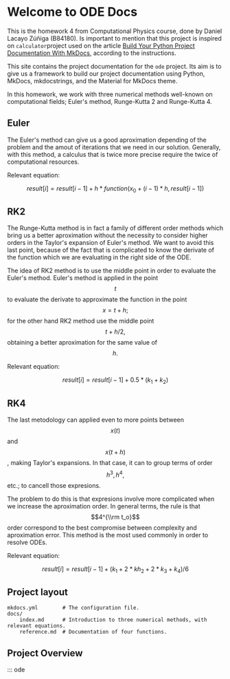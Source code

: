 # Welcome to ODE Docs

This is the homework 4 from Computational Physics course, done by Daniel Lacayo Zúñiga (B84180). Is important to mention that this project is inspired on `calculator`project used on the article [Build Your Python Project Documentation With MkDocs](https://realpython.com/python-project-documentation-with-mkdocs/), according to the instructions.

This site contains the project documentation for the `ode` project.
Its aim is to give us a framework to build our project documentation using Python, MkDocs, mkdocstrings, and the Material for MkDocs theme.

In this homework, we work with three numerical methods well-known on computational fields; Euler's method, Runge-Kutta 2 and Runge-Kutta 4.

## Euler

The Euler's method can give us a good aproximation depending of the problem and the amout of iterations that we need in our solution. Generally, with this method, a calculus that is twice more precise require the twice of computational resources.

Relevant equation:

$$
result[i] = result[i - 1] + h * function(x_0 + (i - 1) * h, result[i - 1])
$$

## RK2

The Runge-Kutta method is in fact a family of different order methods which bring us a better aproximation without the necessity to consider higher orders in the Taylor's expansion of Euler's method. We want to avoid this last point, because of the fact that is complicated to know the derivate of the function which we are evaluating in the right side of the ODE.

The idea of RK2 method is to use the middle point in order to evaluate the Euler's method. Euler's method is applied in the point $$t$$ to evaluate the derivate to approximate the function in the point $$x = t + h;$$ for the other hand RK2 method use the middle point $$t + h/2,$$ obtaining a better aproximation for the same value of $$h.$$

Relevant equation:

$$
result[i] = result[i - 1] + 0.5 * (k_1 + k_2)
$$

## RK4

The last metodology can applied even to more points between $$x(t)$$ and $$x(t + h)$$, making Taylor's expansions. In that case, it can to group terms of order $$h^3, h^4, $$ etc.; to cancell those expresions.

The problem to do this is that expresions involve more complicated when we increase the aproximation order. In general terms, the rule is that $$4^{\\rm t_o}$$ order correspond to the best compromise between complexity and aproximation error. This method is the most used commonly in order to resolve ODEs.

Relevant equation:

$$
result[i] = result[i - 1] + (k_1 + 2 * kh_2 + 2 * k_3 + k_4) / 6
$$

## Project layout


    mkdocs.yml        # The configuration file.
    docs/
        index.md      # Introduction to three numerical methods, with relevant equations.
        reference.md  # Documentation of four functions.


## Project Overview

::: ode

